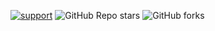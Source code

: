 [![support](https://img.shields.io/badge/plateform-flutter%7Candroid%20studio-9cf?style=for-the-badge&logo=appveyor)](https://github.com/ashwanisng/My-Planner)        ![GitHub Repo stars](https://img.shields.io/github/stars/ashwanisng/My-Planner?style=for-the-badge)      ![GitHub forks](https://img.shields.io/github/forks/ashwanisng/My-Planner?style=for-the-badge)

